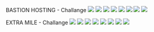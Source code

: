 BASTION HOSTING - Challange
![](../images/Burp/burp1.png)
![](../images/Burp/burp2.png)
![](../images/Burp/burp3.png)
![](../images/Burp/burp4.png)
![](../images/Burp/burp5.png)
![](../images/Burp/burp6.png)
![](../images/Burp/burp7.png)
![](../images/Burp/burp8.png)

EXTRA MILE - Challange
![](../images/Burp/burp2-1.png)
![](../images/Burp/burp2-2.png)
![](../images/Burp/burp2-3.png)
![](../images/Burp/burp2-4.png)
![](../images/Burp/burp2-5.png)
![](../images/Burp/burp2-6.png)
![](../images/Burp/burp2-7.png)
![](../images/Burp/burp2-8.png)
